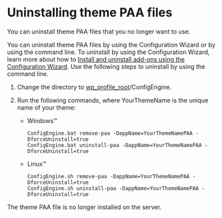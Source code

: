 # Uninstalling theme PAA files

You can uninstall theme PAA files that you no longer want to use.

You can uninstall theme PAA files by using the Configuration Wizard or by using the command line. To uninstall by using the Configuration Wizard, learn more about how to [Install and uninstall add-ons using the Configuration Wizard](../install/inst_cw_addons.md#). Use the following steps to uninstall by using the command line.

1.  Change the directory to [wp\_profile\_root](../reference/wpsdirstr.md#wp_profile_root)/ConfigEngine.

2.  Run the following commands, where YourThemeName is the unique name of your theme:

    -   Windows™

        ```
        ConfigEngine.bat remove-paa -DappName=YourThemeNamePAA -DforceUninstall=true
        ConfigEngine.bat uninstall-paa -DappName=YourThemeNamePAA -DforceUninstall=true
        ```

    -   Linux™

        ```
        ConfigEngine.sh remove-paa -DappName=YourThemeNamePAA -DforceUninstall=true
        ConfigEngine.sh uninstall-paa -DappName=YourThemeNamePAA -DforceUninstall=true
        ```


The theme PAA file is no longer installed on the server.



